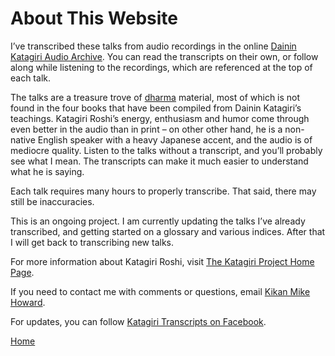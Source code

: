 <a name="0"></a>
# About This Website

I’ve transcribed these talks from audio recordings in the online [Dainin Katagiri Audio Archive](http://www.mnzencenter.org/katagiri_talks.php). You can read the transcripts on their own, or follow along while listening to the recordings, which are referenced at the top of each talk. 

The talks are a treasure trove of [dharma](glossary#dharma) material, most of which is not found in the four books that have been compiled from Dainin Katagiri’s teachings. Katagiri Roshi’s energy, enthusiasm and humor come through even better in the audio than in print – on other other hand, he is a non-native English speaker with a heavy Japanese accent, and the audio is of mediocre quality. Listen to the talks without a transcript, and you’ll probably see what I mean. The transcripts can make it much easier to understand what he is saying.

Each talk requires many hours to properly transcribe. That said, there may still be inaccuracies.

This is an ongoing project. I am currently updating the talks I’ve already transcribed, and getting started on a glossary and various indices. After that I will get back to transcribing new talks.

For more information about Katagiri Roshi, visit [The Katagiri Project Home Page](http://www.mnzencenter.org/katagiri/).

If you need to contact me with comments or questions, email [Kikan Mike Howard](mailto:michaelhoward@mac.com).

For updates, you can follow [Katagiri Transcripts on Facebook](https://www.facebook.com/KatagiriTranscripts).

[Home](index#0)
